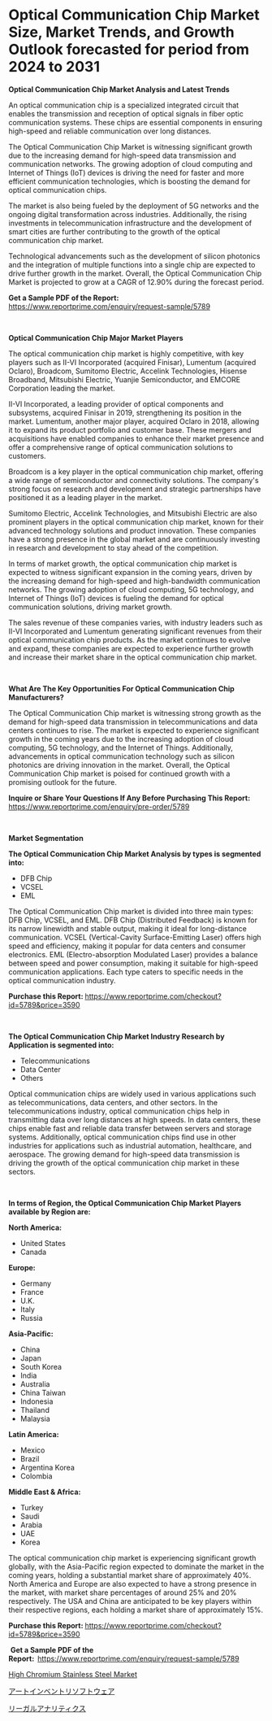 <p><h1>Optical Communication Chip Market Size, Market Trends, and Growth Outlook forecasted for period from 2024 to 2031</h1></p><p><strong>Optical Communication Chip Market Analysis and Latest Trends</strong></p>
<p><p>An optical communication chip is a specialized integrated circuit that enables the transmission and reception of optical signals in fiber optic communication systems. These chips are essential components in ensuring high-speed and reliable communication over long distances.</p><p>The Optical Communication Chip Market is witnessing significant growth due to the increasing demand for high-speed data transmission and communication networks. The growing adoption of cloud computing and Internet of Things (IoT) devices is driving the need for faster and more efficient communication technologies, which is boosting the demand for optical communication chips.</p><p>The market is also being fueled by the deployment of 5G networks and the ongoing digital transformation across industries. Additionally, the rising investments in telecommunication infrastructure and the development of smart cities are further contributing to the growth of the optical communication chip market.</p><p>Technological advancements such as the development of silicon photonics and the integration of multiple functions into a single chip are expected to drive further growth in the market. Overall, the Optical Communication Chip Market is projected to grow at a CAGR of 12.90% during the forecast period.</p></p>
<p><strong>Get a Sample PDF of the Report:&nbsp;</strong> <a href="https://www.reportprime.com/enquiry/request-sample/5789">https://www.reportprime.com/enquiry/request-sample/5789</a></p>
<p>&nbsp;</p>
<p><strong>Optical Communication Chip Major Market Players</strong></p>
<p><p>The optical communication chip market is highly competitive, with key players such as II-VI Incorporated (acquired Finisar), Lumentum (acquired Oclaro), Broadcom, Sumitomo Electric, Accelink Technologies, Hisense Broadband, Mitsubishi Electric, Yuanjie Semiconductor, and EMCORE Corporation leading the market.</p><p>II-VI Incorporated, a leading provider of optical components and subsystems, acquired Finisar in 2019, strengthening its position in the market. Lumentum, another major player, acquired Oclaro in 2018, allowing it to expand its product portfolio and customer base. These mergers and acquisitions have enabled companies to enhance their market presence and offer a comprehensive range of optical communication solutions to customers.</p><p>Broadcom is a key player in the optical communication chip market, offering a wide range of semiconductor and connectivity solutions. The company's strong focus on research and development and strategic partnerships have positioned it as a leading player in the market.</p><p>Sumitomo Electric, Accelink Technologies, and Mitsubishi Electric are also prominent players in the optical communication chip market, known for their advanced technology solutions and product innovation. These companies have a strong presence in the global market and are continuously investing in research and development to stay ahead of the competition.</p><p>In terms of market growth, the optical communication chip market is expected to witness significant expansion in the coming years, driven by the increasing demand for high-speed and high-bandwidth communication networks. The growing adoption of cloud computing, 5G technology, and Internet of Things (IoT) devices is fueling the demand for optical communication solutions, driving market growth.</p><p>The sales revenue of these companies varies, with industry leaders such as II-VI Incorporated and Lumentum generating significant revenues from their optical communication chip products. As the market continues to evolve and expand, these companies are expected to experience further growth and increase their market share in the optical communication chip market.</p></p>
<p>&nbsp;</p>
<p><strong>What Are The Key Opportunities For Optical Communication Chip Manufacturers?</strong></p>
<p><p>The Optical Communication Chip market is witnessing strong growth as the demand for high-speed data transmission in telecommunications and data centers continues to rise. The market is expected to experience significant growth in the coming years due to the increasing adoption of cloud computing, 5G technology, and the Internet of Things. Additionally, advancements in optical communication technology such as silicon photonics are driving innovation in the market. Overall, the Optical Communication Chip market is poised for continued growth with a promising outlook for the future.</p></p>
<p><strong>Inquire or Share Your Questions If Any Before Purchasing This Report:</strong> <a href="https://www.reportprime.com/enquiry/pre-order/5789">https://www.reportprime.com/enquiry/pre-order/5789</a></p>
<p>&nbsp;</p>
<p><strong>Market Segmentation</strong></p>
<p><strong>The Optical Communication Chip Market Analysis by types is segmented into:</strong></p>
<p><ul><li>DFB Chip</li><li>VCSEL</li><li>EML</li></ul></p>
<p><p>The Optical Communication Chip market is divided into three main types: DFB Chip, VCSEL, and EML. DFB Chip (Distributed Feedback) is known for its narrow linewidth and stable output, making it ideal for long-distance communication. VCSEL (Vertical-Cavity Surface-Emitting Laser) offers high speed and efficiency, making it popular for data centers and consumer electronics. EML (Electro-absorption Modulated Laser) provides a balance between speed and power consumption, making it suitable for high-speed communication applications. Each type caters to specific needs in the optical communication industry.</p></p>
<p><strong>Purchase this Report:&nbsp;</strong><a href="https://www.reportprime.com/checkout?id=5789&price=3590">https://www.reportprime.com/checkout?id=5789&price=3590</a></p>
<p>&nbsp;</p>
<p><strong>The Optical Communication Chip Market Industry Research by Application is segmented into:</strong></p>
<p><ul><li>Telecommunications</li><li>Data Center</li><li>Others</li></ul></p>
<p><p>Optical communication chips are widely used in various applications such as telecommunications, data centers, and other sectors. In the telecommunications industry, optical communication chips help in transmitting data over long distances at high speeds. In data centers, these chips enable fast and reliable data transfer between servers and storage systems. Additionally, optical communication chips find use in other industries for applications such as industrial automation, healthcare, and aerospace. The growing demand for high-speed data transmission is driving the growth of the optical communication chip market in these sectors.</p></p>
<p>&nbsp;</p>
<p><strong>In terms of Region, the Optical Communication Chip Market Players available by Region are:</strong></p>
<p>
    <p> <strong> North America: </strong>
        <ul>
            <li>United States</li>
            <li>Canada</li>
        </ul>
        </p> 
    <p> <strong> Europe: </strong>
        <ul>
            <li>Germany</li>
            <li>France</li>
            <li>U.K.</li>
            <li>Italy</li>
            <li>Russia</li>
        </ul>
        </p> 
    <p> <strong> Asia-Pacific: </strong>
        <ul>
            <li>China</li>
            <li>Japan</li>
            <li>South Korea</li>
            <li>India</li>
            <li>Australia</li>
            <li>China Taiwan</li>
            <li>Indonesia</li>
            <li>Thailand</li>
            <li>Malaysia</li>
        </ul>
        </p> 
    <p> <strong> Latin America: </strong>
        <ul>
            <li>Mexico</li>
            <li>Brazil</li>
            <li>Argentina Korea</li>
            <li>Colombia</li>
        </ul>
        </p> 
    <p> <strong> Middle East & Africa: </strong>
        <ul>
            <li>Turkey</li>
            <li>Saudi</li>
            <li>Arabia</li>
            <li>UAE</li>
            <li>Korea</li>
        </ul>
    </p>
    </p>
<p><p>The optical communication chip market is experiencing significant growth globally, with the Asia-Pacific region expected to dominate the market in the coming years, holding a substantial market share of approximately 40%. North America and Europe are also expected to have a strong presence in the market, with market share percentages of around 25% and 20% respectively. The USA and China are anticipated to be key players within their respective regions, each holding a market share of approximately 15%.</p></p>
<p><strong>Purchase this Report: </strong><a href="https://www.reportprime.com/checkout?id=5789&price=3590">https://www.reportprime.com/checkout?id=5789&price=3590</a></p>
<p>&nbsp;<strong>Get a Sample PDF of the Report:&nbsp;&nbsp;</strong><a href="https://www.reportprime.com/enquiry/request-sample/5789">https://www.reportprime.com/enquiry/request-sample/5789</a></p>
<p><strong></strong></p>
<p><p><a href="https://three-jumbo-f6d.notion.site/High-Chromium-Stainless-Steel-Market-Size-Growing-and-Forecasted-for-period-from-2024-2031-and-pro-12410d66ba6b4e04a0c24b31a9bd99fa">High Chromium Stainless Steel Market</a></p><p><a href="https://medium.com/@dm15982023/%E3%82%A2%E3%83%BC%E3%83%88%E3%82%A4%E3%83%B3%E3%83%99%E3%83%B3%E3%83%88%E3%83%AA%E3%82%BD%E3%83%95%E3%83%88%E3%82%A6%E3%82%A7%E3%82%A2%E5%B8%82%E5%A0%B4%E3%81%AE%E3%82%A4%E3%83%B3%E3%82%B5%E3%82%A4%E3%83%88-%E5%B8%82%E5%A0%B4%E3%83%88%E3%83%AC%E3%83%B3%E3%83%89-%E6%88%90%E9%95%B7-2024%E5%B9%B4%E3%81%8B%E3%82%892031%E5%B9%B4%E3%81%BE%E3%81%A7%E3%81%AE%E4%BA%88%E6%B8%AC-791a8fffbbe3">アートインベントリソフトウェア</a></p><p><a href="https://medium.com/@abdielkilback/legal-analytics%E5%B8%82%E5%A0%B4%E8%AA%BF%E6%9F%BB%E3%83%AC%E3%83%9D%E3%83%BC%E3%83%88-%E3%81%9D%E3%81%AE%E6%AD%B4%E5%8F%B2%E3%81%A8%E4%BA%88%E6%B8%AC-2024%E5%B9%B4%E3%81%8B%E3%82%892031%E5%B9%B4-ab5363a4113f">リーガルアナリティクス</a></p></p>